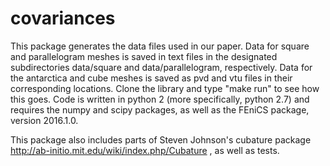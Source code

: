 # covariances
This package generates the data files used in our paper. Data
for square and parallelogram meshes is saved in text files in the
designated subdirectories data/square and data/parallelogram,
respectively. Data for the antarctica and cube meshes is saved 
as pvd and vtu files in their corresponding locations. 
Clone the library and type "make run" to see how this goes.
Code is written in python 2 (more specifically, python 2.7)
and requires the numpy and scipy packages, as well as the
FEniCS package, version 2016.1.0.

This package also includes parts of Steven Johnson's cubature package
http://ab-initio.mit.edu/wiki/index.php/Cubature , as well as tests.
